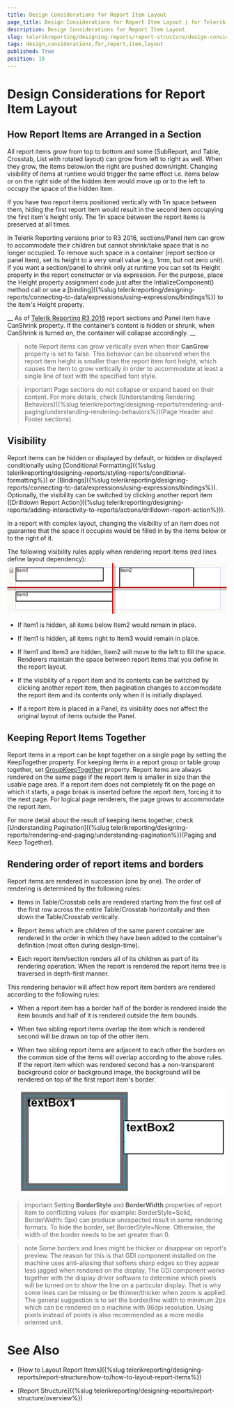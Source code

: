```yaml
---
title: Design Considerations for Report Item Layout
page_title: Design Considerations for Report Item Layout | for Telerik Reporting Documentation
description: Design Considerations for Report Item Layout
slug: telerikreporting/designing-reports/report-structure/design-considerations-for-report-item-layout
tags: design,considerations,for,report,item,layout
published: True
position: 18
---
```


# Design Considerations for Report Item Layout



## How Report Items are Arranged in a Section

All report items grow from top to bottom and some (SubReport, and Table, Crosstab, List with rotated layout) can grow from left to right as well. When they grow, the items
          below/on the right are pushed down/right. Changing visibility of items at runtime would trigger the same effect i.e. items below or
          on the right side of the hidden item would move up or to the left to occupy the space of the hidden item.
        

If you have two report items positioned vertically with 1in space between them, hiding the first report item
          would result in the second item occupying the first item's height only. The 1in space between the report items is preserved at all times.
        

In Telerik Reporting versions prior to R3 2016, sections/Panel item can grow to accommodate their children but cannot shrink/take space that is no longer occupied.
          To remove such space in a container (report section or panel item), set its height to a very small value (e.g. 1mm, but not zero unit). If you want a section/panel to
          shrink only at runtime you can set its Height property in the report constructor or via expression. For the purpose, place the Height property assignment code just after
          the IntializeComponent() method call or use a [binding]({%slug telerikreporting/designing-reports/connecting-to-data/expressions/using-expressions/bindings%}) to the item's Height property.
        

__            As of [Telerik Reporting R3 2016](http://www.telerik.com/support/whats-new/reporting/release-history/telerik-reporting-r3-2016-(version-10-2-16-914)) report sections and Panel item have CanShrink property. If the container’s content is hidden or shrunk, when CanShrink is turned on,
            the container will collapse accordingly.
          __

>note Report items can grow vertically even when their  __CanGrow__  property is set to false.            This behavior can be observed when the report item height is smaller than the report item font height, which causes the item to grow            vertically in order to accommodate at least a single line of text with the specified font style.          


>important Page sections do not collapse or expand based on their content. For more details, check            [Understanding Rendering Behaviors]({%slug telerikreporting/designing-reports/rendering-and-paging/understanding-rendering-behaviors%})(Page Header and Footer sections).          


## Visibility

Report items can be hidden or displayed by default, or hidden or displayed conditionally using [Conditional Formatting]({%slug telerikreporting/designing-reports/styling-reports/conditional-formatting%}) or [Bindings]({%slug telerikreporting/designing-reports/connecting-to-data/expressions/using-expressions/bindings%}).
          Optionally, the visibility can be switched by clicking another report item ([Drilldown Report Action]({%slug telerikreporting/designing-reports/adding-interactivity-to-reports/actions/drilldown-report-action%})).
        

In a report with complex layout, changing the visibility of an item does not guarantee that the space it occupies would be filled in by the items below or to the right of it.

The following visibility rules apply when rendering report items (red lines define layout dependency):  
  ![](images/ReportItemLayout.png)

* If Item1 is hidden, all items below Item2 would remain in place. 

* If Item1 is hidden, all items right to Item3 would remain in place. 

* If Item1 and Item3 are hidden, Item2 will move to the left to fill the space. Renderers maintain the
              space between report items that you define in the report layout.
            

* If the visibility of a report item and its contents can be switched by clicking another report item, then
              pagination changes to accommodate the report item and its contents only when it is initially displayed.
            

* If a report item is placed in a Panel, its visibility does not affect the original layout of items outside the Panel. 

## Keeping Report Items Together

Report items in a report can be kept together on a single page by setting
          the KeepTogether property. For keeping items in a report group or table group together, set [GroupKeepTogether](/reporting/api/Telerik.Reporting.Group#Telerik_Reporting_Group_GroupKeepTogether) property.
          Report items are always rendered on the same page if the report
          item is smaller in size than the usable page area. If a report item does
          not completely fit on the page on which it starts, a page break is inserted before the report item,
          forcing it to the next page. For logical page renderers, the page grows to accommodate the report item.
        

For more detail about the result of keeping items together, check [Understanding Pagination]({%slug telerikreporting/designing-reports/rendering-and-paging/understanding-pagination%})(Paging and Keep Together).
        

## Rendering order of report items and borders

Report items are rendered in succession (one by one). The order of rendering is determined by the following rules:
        

* Items in Table/Crosstab cells are rendered starting from the first cell of the first row
              across the entire Table/Crosstab horizontally and then down the Table/Crosstab vertically.
            

* Report items which are children of the same parent container are rendered in the order in which they have been added
              to the container's definition (most often during design-time).
            

* Each report item/section renders all of its children as part of its rendering operation.
              When the report is rendered the report items tree is traversed in depth-first manner.
            

This rendering behavior will affect how report item borders are rendered according to the following rules:

* When a report item has a border half of the border is rendered inside the item bounds and half of it is rendered outside the item bounds.
            

* When two sibling report items overlap the item which is rendered second will be drawn on top of the other item.
            

* When two sibling report items are adjacent to each other the borders on the common side of the items will overlap according to the above rules.
              If the report item which was rendered second has a non-transparent background color or background image, the background will be
              rendered on top of the first report item's border.
              
  ![Border Overlapping](images/BorderOverlapping.png)

>important Setting  __BorderStyle__  and  __BorderWidth__  properties of report item to conflicting values            (for example: BorderStyle=Solid, BorderWidth: 0px) can produce unexpected result in some rendering formats.            To hide the border, set BorderStyle=None. Otherwise, the width of the border needs to be set greater than 0.          


>note Some borders and lines might be thicker or disappear on report's preview. The reason for this is that GDI component installed on the             machine uses anti-aliasing that softens sharp edges so they appear less jagged when rendered on the display.          The GDI component works together with the display driver software to determine which pixels will be turned on to show the line on a particular display.            That is why some lines can be missing or be thinner/thicker when zoom is applied.          The general suggestion is to set the border/line width to minimum 2px which can be rendered on a machine with 96dpi resolution.            Using pixels instead of points is also recommended as a more media oriented unit.          


# See Also


 * [How to Layout Report Items]({%slug telerikreporting/designing-reports/report-structure/how-to/how-to-layout-report-items%})

 * [Report Structure]({%slug telerikreporting/designing-reports/report-structure/overview%})
